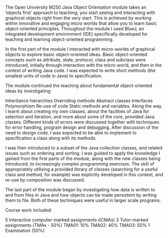 The Open University M250 Java Object Orientation module takes an ‘objects first’ approach to teaching; you start seeing and interacting with graphical objects right from the very start. This is achieved by working within innovative and engaging micro worlds that allow you to learn basic object-oriented principles. Throughout the module I used BlueJ, an integrated development environment (IDE) specifically developed for teaching and learning object-oriented programming.

In the first part of the module I interacted with micro-worlds of graphical objects to explore basic object-oriented ideas. Basic object-oriented concepts such as attribute, state, protocol, class and subclass were introduced, initially through interaction with the micro world, and then in the context of writing Java code. I was expected to write short methods (the smallest units of code in Java) to specification.

The module continued the teaching about fundamental object-oriented ideas by investigating:

Inheritance hierarchies
Overriding methods
Abstract classes
Interfaces
Polymorphism
Re-use of code
Static methods and variables.
Along the way, I learnt about creating my own classes, about the facilities of Java for selection and iteration, and more about some of the core, provided Java classes. Different kinds of errors were discussed together with techniques for error handling, program design and debugging. After discussion of the need to design code, I was expected to be able to implement to specification a class along with its methods.

I was then introduced to a subset of the Java collection classes, and related issues such as ordering and sorting. I was guided to apply the knowledge I gained from the first parts of the module, along with the new classes being introduced, to increasingly complex programming exercises. The skill of appropriately utilising a provided library of classes (searching for a useful class and method, for example) was explicitly developed in this context, and re-use by composition was discussed.

The last part of the module began by investigating how data is written to and from files in Java and how objects can be made persistent by writing them to file. Both of these techniques were useful in larger scale programs.

Course work included:

5 Interactive computer-marked assignments (iCMAs)
3 Tutor-marked assignments (TMAs - 50%)
TMA01: 10%
TMA02: 40%
TMA03: 50%
1 Examination (50%)
